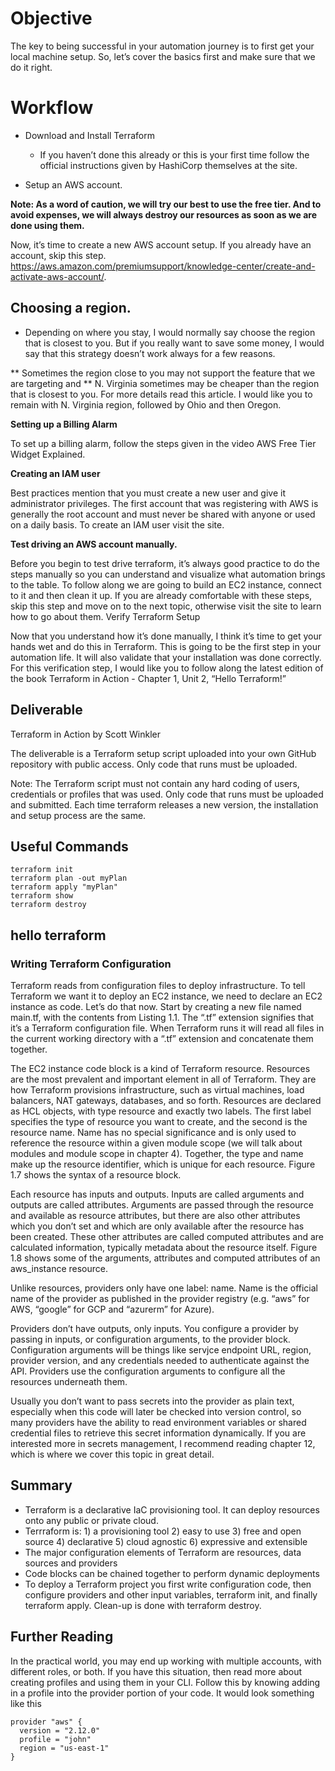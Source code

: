 # Objective

The key to being successful in your automation journey is to first get your local machine setup. So, let’s cover the basics first and make sure that we do it right.

# Workflow

* Download and Install Terraform

    * If you haven’t done this already or this is your first time follow the official instructions given by HashiCorp themselves at the site.
* Setup an AWS account.

**Note: As a word of caution, we will try our best to use the free tier. And to avoid expenses, we will always destroy our resources as soon as we are done using them.**

Now, it’s time to create a new AWS account setup. If you already have an account, skip this step. https://aws.amazon.com/premiumsupport/knowledge-center/create-and-activate-aws-account/.

## Choosing a region.

* Depending on where you stay, I would normally say choose the region that is closest to you. But if you really want to save some money, I would say that this strategy doesn’t work always for a few reasons.

** Sometimes the region close to you may not support the feature that we are targeting and
** N. Virginia sometimes may be cheaper than the region that is closest to you. For more details read this article. I would like you to remain with N. Virginia region, followed by Ohio and then Oregon.

**Setting up a Billing Alarm**

To set up a billing alarm, follow the steps given in the video AWS Free Tier Widget Explained.

**Creating an IAM user**

Best practices mention that you must create a new user and give it administrator privileges. The first account that was registering with AWS is generally the root account and must never be shared with anyone or used on a daily basis. To create an IAM user visit the site.

**Test driving an AWS account manually.**

Before you begin to test drive terraform, it’s always good practice to do the steps manually so you can understand and visualize what automation brings to the table. To follow along we are going to build an EC2 instance, connect to it and then clean it up. If you are already comfortable with these steps, skip this step and move on to the next topic, otherwise visit the site to learn how to go about them.
Verify Terraform Setup

Now that you understand how it’s done manually, I think it’s time to get your hands wet and do this in Terraform. This is going to be the first step in your automation life. It will also validate that your installation was done correctly. For this verification step, I would like you to follow along the latest edition of the book Terraform in Action - Chapter 1, Unit 2, “Hello Terraform!”

## Deliverable 

Terraform in Action by Scott Winkler

The deliverable is a Terraform setup script uploaded into your own GitHub repository with public access. Only code that runs must be uploaded.

Note: The Terraform script must not contain any hard coding of users, credentials or profiles that was used. Only code that runs must be uploaded and submitted. Each time terraform releases a new version, the installation and setup process are the same.

## Useful Commands

```
terraform init 
terraform plan -out myPlan 
terraform apply "myPlan"
terraform show 
terraform destroy
```

## hello terraform 

### Writing Terraform Configuration

Terraform reads from configuration files to deploy infrastructure. To tell Terraform we want it to deploy an EC2 instance, we need to declare an EC2 instance as code. Let’s do that now. Start by creating a new file named main.tf, with the contents from Listing 1.1. The “.tf” extension signifies that it’s a Terraform configuration file. When Terraform runs it will read all files in the current working directory with a “.tf” extension and concatenate them together.

The EC2 instance code block is a kind of Terraform resource. Resources are the most prevalent and important element in all of Terraform. They are how Terraform provisions infrastructure, such as virtual machines, load balancers, NAT gateways, databases, and so forth. Resources are declared as HCL objects, with type resource and exactly two labels. The first label specifies the type of resource you want to create, and the second is the resource name. Name has no special significance and is only used to reference the resource within a given module scope (we will talk about modules and module scope in chapter 4). Together, the type and name make up the resource identifier, which is unique for each resource. Figure 1.7 shows the syntax of a resource block.

Each resource has inputs and outputs. Inputs are called arguments and outputs are called attributes. Arguments are passed through the resource and available as resource attributes, but there are also other attributes which you don’t set and which are only available after the resource has been created. These other attributes are called computed attributes and are calculated information, typically metadata about the resource itself. Figure 1.8 shows some of the arguments, attributes and computed attributes of an aws_instance resource.

Unlike resources, providers only have one label: name. Name is the official name of the provider as published in the provider registry (e.g. “aws” for AWS, “google” for GCP and “azurerm” for Azure). 

Providers don’t have outputs, only inputs. You configure a provider by passing in inputs, or configuration arguments, to the provider block. Configuration arguments will be things like servjce endpoint URL, region, provider version, and any credentials needed to authenticate against the API. Providers use the configuration arguments to configure all the resources underneath them. 

Usually you don’t want to pass secrets into the provider as plain text, especially when this code will later be checked into version control, so many providers have the ability to read environment variables or shared credential files to retrieve this secret information dynamically. If you are interested more in secrets management, I recommend reading chapter 12, which is where we cover this topic in great detail.

## Summary 

* Terraform is a declarative IaC provisioning tool. It can deploy resources onto any public or private cloud.
* Terrraform is: 1) a provisioning tool 2) easy to use 3) free and open source 4) declarative 5) cloud agnostic 6) expressive and extensible
* The major configuration elements of Terraform are resources, data sources and providers
* Code blocks can be chained together to perform dynamic deployments
* To deploy a Terraform project you first write configuration code, then configure providers and other input variables, terraform init, and finally terraform apply. Clean-up is done with terraform destroy.

## Further Reading 

In the practical world, you may end up working with multiple accounts, with different roles, or both. If you have this situation, then read more about creating profiles and using them in your CLI. Follow this by knowing adding in a profile into the provider portion of your code. It would look something like this

```
provider "aws" {
  version = "2.12.0"
  profile = "john"
  region = "us-east-1"
}
```



